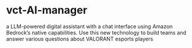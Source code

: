 # vct-AI-manager
a LLM-powered digital assistant with a chat interface using Amazon Bedrock’s native capabilities. Use this new technology to build teams and answer various questions about VALORANT esports players
